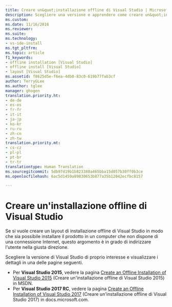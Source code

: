 ```yaml
---
title: Creare un&quot;installazione offline di Visual Studio | Microsoft Docs
description: Scegliere una versione e apprendere come creare un&quot;installazione offline di Visual Studio.
ms.custom: 
ms.date: 11/16/2016
ms.reviewer: 
ms.suite: 
ms.technology:
- vs-ide-install
ms.tgt_pltfrm: 
ms.topic: article
f1_keywords:
- offline installation [Visual Studio]
- offline install [Visual Studio]
- layout [Visual Studio]
ms.assetid: f8625d5e-f6ea-4db0-83c0-619b77fab3cf
author: TerryGLee
ms.author: tglee
manager: ghogen
translation.priority.ht:
- de-de
- es-es
- fr-fr
- it-it
- ja-jp
- ko-kr
- ru-ru
- zh-cn
- zh-tw
translation.priority.mt:
- cs-cz
- pl-pl
- pt-br
- tr-tr
translationtype: Human Translation
ms.sourcegitcommit: 5db97d19b1b823388a465bba15d057b30ff0b3ce
ms.openlocfilehash: 6ac5d1459a89830653b877a35b12042ecfbc8157

---
```

# <a name="create-an-offline-installation-of-visual-studio"></a>Creare un'installazione offline di Visual Studio

Se si vuole creare un layout di installazione offline di Visual Studio in modo che sia possibile installare il prodotto in un computer che non dispone di una connessione Internet, questo argomento è in grado di indirizzare l'utente nella giusta direzione.

Scegliere la versione di Visual Studio di proprio interesse e visualizzare i dettagli in una delle pagine seguenti.

* Per **Visual Studio 2015**, vedere la pagina [Create an Offline Installation of Visual Studio 2015](https://msdn.microsoft.com/library/mt706497.aspx) (Creare un'installazione offline di Visual Studio 2015) in MSDN.
* Per **Visual Studio 2017 RC**, vedere la pagina [Create an Offline Installation of Visual Studio 2017](../install/create-an-offline-installation-of-visual-studio.md) (Creare un'installazione offline di Visual Studio 2017) in docs.microsoft.com.



<!--HONumber=Feb17_HO4-->



